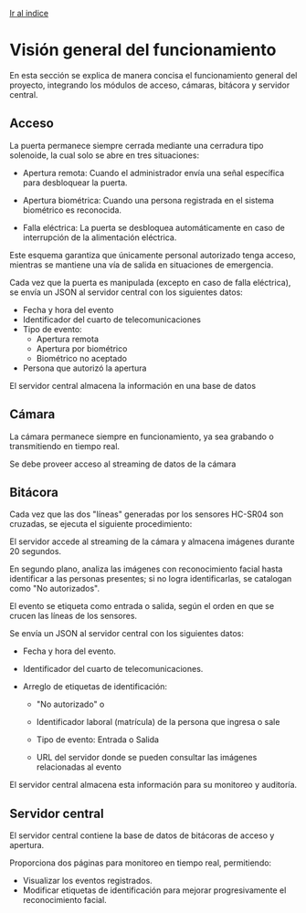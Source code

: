 [Ir al indice](index.md)
# Visión general del funcionamiento
En esta sección se explica de manera concisa el funcionamiento general del proyecto, integrando los módulos de acceso, cámaras, bitácora y servidor central.

## Acceso
La puerta permanece siempre cerrada mediante una cerradura tipo solenoide, la cual solo se abre en tres situaciones:

- Apertura remota: Cuando el administrador envía una señal específica para desbloquear la puerta.

- Apertura biométrica: Cuando una persona registrada en el sistema biométrico es reconocida.

- Falla eléctrica: La puerta se desbloquea automáticamente en caso de interrupción de la alimentación eléctrica.

Este esquema garantiza que únicamente personal autorizado tenga acceso, mientras se mantiene una vía de salida en situaciones de emergencia.

Cada vez que la puerta es manipulada (excepto en caso de falla eléctrica), se envía un JSON al servidor central con los siguientes datos:

- Fecha y hora del evento
- Identificador del cuarto de telecomunicaciones
- Tipo de evento:
    - Apertura remota 
    - Apertura por biométrico 
    - Biométrico no aceptado
- Persona que autorizó la apertura

El servidor central almacena la información en una base de datos

## Cámara
La cámara permanece siempre en funcionamiento, ya sea grabando o transmitiendo en tiempo real.

Se debe proveer acceso al streaming de datos de la cámara

## Bitácora
Cada vez que las dos "líneas" generadas por los sensores HC-SR04 son cruzadas, se ejecuta el siguiente procedimiento:

El servidor accede al streaming de la cámara y almacena imágenes durante 20 segundos.

En segundo plano, analiza las imágenes con reconocimiento facial hasta identificar a las personas presentes; si no logra identificarlas, se catalogan como "No autorizados".

El evento se etiqueta como entrada o salida, según el orden en que se crucen las líneas de los sensores.

Se envía un JSON al servidor central con los siguientes datos:

- Fecha y hora del evento.

- Identificador del cuarto de telecomunicaciones.

- Arreglo de etiquetas de identificación:

    - "No autorizado" o

    - Identificador laboral (matrícula) de la persona que ingresa o sale

    - Tipo de evento: Entrada o Salida

    - URL del servidor donde se pueden consultar las imágenes relacionadas al evento

El servidor central almacena esta información para su monitoreo y auditoría.

## Servidor central
El servidor central contiene la base de datos de bitácoras de acceso y apertura.

Proporciona dos páginas para monitoreo en tiempo real, permitiendo:

- Visualizar los eventos registrados.
- Modificar etiquetas de identificación para mejorar progresivamente el reconocimiento facial.